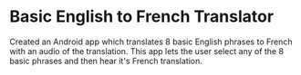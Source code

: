 # Basic English to French Translator

Created an Android app which translates 8 basic English phrases to French with an audio of the translation.
This app lets the user select any of the 8 basic phrases and then hear it's French translation.
